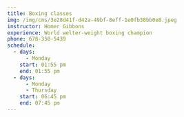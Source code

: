 ```yaml
---
title: Boxing classes
img: /img/cms/3e28d41f-d42a-49bf-8eff-1e0fb38bb0e8.jpeg
instructor: Homer Gibbons
experience: World welter-weight boxing champion
phone: 678-350-5439
schedule:
  - days:
      - Monday
    start: 01:55 pm
    end: 01:55 pm
  - days:
      - Monday
      - Thursday
    start: 06:45 pm
    end: 07:45 pm
---
```

